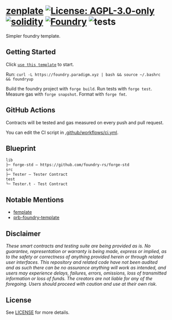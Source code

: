 # [zenplate](https://github.com/z0r0z/zenplate)  [![License: AGPL-3.0-only](https://img.shields.io/badge/License-AGPL-black.svg)](https://opensource.org/license/agpl-v3/) [![solidity](https://img.shields.io/badge/solidity-%5E0.8.25-black)](https://docs.soliditylang.org/en/v0.8.25/) [![Foundry](https://img.shields.io/badge/Built%20with-Foundry-000000.svg)](https://getfoundry.sh/) ![tests](https://github.com/z0r0z/zenplate/actions/workflows/ci.yml/badge.svg)

Simpler foundry template.

## Getting Started

Click [`use this template`](https://github.com/z0r0z/zenplate/generate) to start.

Run: `curl -L https://foundry.paradigm.xyz | bash && source ~/.bashrc && foundryup`

Build the foundry project with `forge build`. Run tests with `forge test`. Measure gas with `forge snapshot`. Format with `forge fmt`.

## GitHub Actions

Contracts will be tested and gas measured on every push and pull request.

You can edit the CI script in [.github/workflows/ci.yml](./.github/workflows/ci.yml).

## Blueprint

```txt
lib
├─ forge-std — https://github.com/foundry-rs/forge-std
src
├─ Tester — Tester Contract
test
└─ Tester.t - Test Contract
```

## Notable Mentions

- [femplate](https://github.com/refcell/femplate)
- [prb-foundry-template](https://github.dev/PaulRBerg/foundry-template)

## Disclaimer

*These smart contracts and testing suite are being provided as is. No guarantee, representation or warranty is being made, express or implied, as to the safety or correctness of anything provided herein or through related user interfaces. This repository and related code have not been audited and as such there can be no assurance anything will work as intended, and users may experience delays, failures, errors, omissions, loss of transmitted information or loss of funds. The creators are not liable for any of the foregoing. Users should proceed with caution and use at their own risk.*

## License

See [LICENSE](./LICENSE) for more details.
